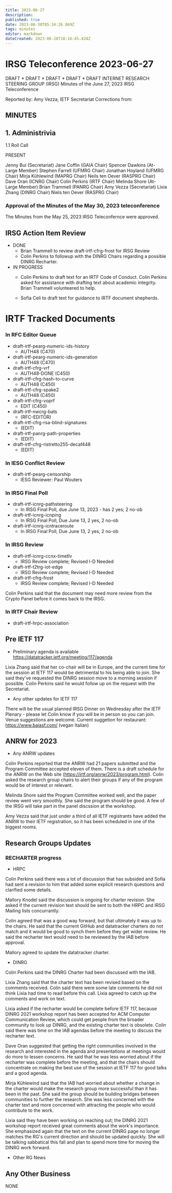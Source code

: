 ```yaml
---
title: 2023-06-27
description: 
published: true
date: 2023-06-30T05:34:26.869Z
tags: minutes
editor: markdown
dateCreated: 2023-06-28T18:16:45.424Z
---
```


# IRSG Teleconference 2023-06-27

DRAFT * DRAFT * DRAFT * DRAFT * DRAFT
INTERNET RESEARCH STEERING GROUP (IRSG)
Minutes of the June 27, 2023 IRSG Teleconference

Reported by: Amy Vezza, IETF Secretariat
Corrections from: 

MINUTES
---------------------------------
## 1. Administrivia
1.1 Roll Call

PRESENT

Jenny Bui (Secretariat)
Jane Coffin (GAIA Chair)
Spencer Dawkins (At-Large Member)
Stephen Farrell (UFMRG Chair)
Jonathan Hoyland (UFMRG Chair)
Mirja Kühlewind (MAPRG Chair)
Neils ten Oever (RASPRG Chair)
Dave Oran (ICNRG Chair)
Colin Perkins (IRTF Chair)
Melinda Shore (At-Large Member)
Brian Trammell (PANRG Chair)
Amy Vezza (Secretariat)
Lixia Zhang (DINRG Chair)
Niels ten Oever (RASPRG Chair)

### Approval of the Minutes of the May 30, 2023 teleconference

The Minutes from the May 25, 2023 IRSG Teleconfernce were approved.

## IRSG Action Item Review
* DONE
    * Brian Trammell to review draft-irtf-cfrg-frost for IRSG Review
    * Colin Perkins to followup with the DINRG Chairs regarding a possible DINRG Recharter.
* IN PROGRESS
    * Colin Perkins to draft text for an IRTF Code of Conduct.
        Colin Perkins asked for assistance with drafting text about academic integrity. Brian Trammell volunteered to help.

    * Sofía Celi to draft text for guidance to IRTF document shepherds.

# IRTF Tracked Documents
### In RFC Editor Queue
* draft-irtf-pearg-numeric-ids-history
    * AUTH48 (C470)
* draft-irtf-pearg-numeric-ids-generation
    * AUTH48 (C470)
* draft-irtf-cfrg-vrf 
    * AUTH48-DONE (C450)
* draft-irtf-cfrg-hash-to-curve 
    * AUTH48 (C450)
* draft-irtf-cfrg-spake2
    * AUTH48 (C450)
* draft-irtf-cfrg-voprf 
    * EDIT (C450)
* draft-irtf-nwcrg-bats 
    * (RFC-EDITOR)
* draft-irtf-cfrg-rsa-blind-signatures 
    * (EDIT)
* draft-irtf-panrg-path-properties 
    * (EDIT)
* draft-irtf-cfrg-ristretto255-decaf448 
    * (EDIT)


### In IESG Conflict Review
* draft-irtf-pearg-censorship
    * IESG Reviewer: Paul Wouters

### In IRSG Final Poll

* draft-irtf-icnrg-pathsteering 
    * In IRSG Final Poll, due June 13, 2023 - has 2 yes; 2 no-ob
* draft-irtf-icnrg-icnping 
    * In IRSG Final Poll, Due June 13, 2 yes, 2 no-ob
* draft-irtf-icnrg-icntraceroute
    * In IRSG Final Poll, Due June 13, 2 yes, 2 no-ob

### In IRSG Review

* draft-irtf-icnrg-ccnx-timetlv
    * IRSG Review complete; Revised I-D Needed
* draft-irtf-t2trg-iot-edge
    * IRSG Review complete; Revised I-D Needed
* draft-irtf-cfrg-frost 
    * IRSG Review complete; Revised I-D Needed 

Colin Perkins said that the document may need more review from the Crypto Panel before it comes back to the IRSG.

### In IRTF Chair Review
* draft-irtf-hrpc-association

## Pre IETF 117
* Preliminary agenda is available https://datatracker.ietf.org/meeting/117/agenda

Lixia Zhang said that her co-chair will be in Europe, and the current time for the session at IETF 117 would be detrimental to his being able to join. She said they've requested the DINRG session move to a morning session if possible. Colin Perkins said he would follow up on the request with the Secretariat. 

* Any other updates for IETF 117

There will be the usual planned IRSG Dinner on Wednesday after the IETF Plenary - please let Colin know if you will be in person so you can join. Venue suggestions are welcome. 
Current suggetion for restaurant: https://www.baiasf.com/ (vegan Italian)

## ANRW for 2023 
* Any ANRW updates

Colin Perkins reported that the ANRW had 21 papers submitted and the Program Committee accepted eleven of them. There is a draft schedule for the ANRW on the Web site (https://irtf.org/anrw/2023/program.html). Colin asked the research group chairs to alert their groups if any of the program would be of interest or relevant. 

Melinda Shore said the Program Committee worked well, and the paper review went very smoothly. She said the program should be good. A few of the IRSG will take part in the panel discssion at the workshop.

Amy Vezza said that just under a third of all IETF registrants have added the ANRW to their IETF registration, so it has been scheduled in one of the biggest rooms.

## Research Groups Updates
### RECHARTER progress 
   * HRPC

Colin Perkins said there was a lot of discussion that has subsided and Sofía had sent a revision to him that added some explicit research questions and clarified some details.
    
Mallory Knodel said the discussion is ongoing for charter revision. She asked if the current revision text should be sent to both the HRPC and IRSG Mailing lists concurrantly. 
    
Colin agreed that was a good way forward, but that ultimately it was up to the chairs. He said that the current GitHub and datatracker charters do not match and it would be good to synch them before they get wider review. He said the recharter text would need to be reviewed by the IAB before approval.
    
Mallory agreed to update the datatracker charter.

   * DINRG
 
Colin Perkins said the DINRG Charter had been discussed with the IAB. 
    
Lixia Zhang said that the charter text has been revised based on the comments received. Colin said there were some late comments he did not think Lixia had time to read before this call. Lixia agreed to catch up the comments and work on text.
    
Lixia asked if the recharter would be complete before IETF 117, because DINRG 2021 workshop report has been accepted for ACM Computer Communication Review, which could get people from the broader community to look up DINRG, and the existing charter text is obsolete. Colin said there was time on the IAB agendas before the meeting to discuss the recharter text.
    
Dave Oran suggested that getting the right communities involved in the research and interested in the agenda and presentations at meetings would do more to lessen concerns. He said that he was less worried about if the recharter was complete before the meeting, and that the chairs should concentrate on making the best use of the session at IETF 117 for good talks and a good agenda.
    
Mirja Kühlewind said that the IAB had worried about whether a change in the charter would make the research group more successful than it has been in the past. She said the group should be building bridges between communities to further the research. She was less concerned with the charter text and more concerned with attracting the people who would contribute to the work.
    
Lixia said they have been working on reaching out; the DINRG 2021 workshop report received great comments about the work's importance. She emphasized again that the text on the current DINRG page no longer matches the RG's current direction and should be updated quickly. She will be talking sabbatical this fall and plan to spend more time for moving the DINRG work forward.

* Other RG News

## Any Other Business

NONE
